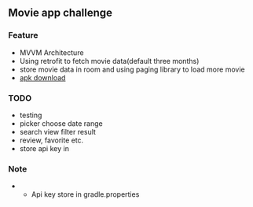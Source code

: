 ## Movie app challenge

### Feature
- MVVM Architecture
- Using retrofit to fetch movie data(default three months) 
- store movie data in room and using paging library to load more movie
- [apk download](https://drive.google.com/open?id=1tIWoyrB0Z2IkUsSCYu1Cs3tkp7J2M38b)

### TODO
- testing
- picker choose date range
- search view filter result
- review, favorite etc.
- store api key in

### Note
- - Api key store in gradle.properties
